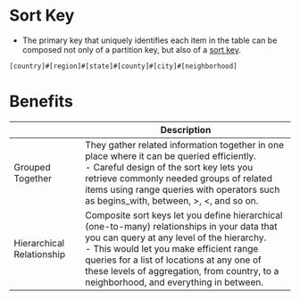# Sort Key
- The primary key that uniquely identifies each item in the table can be composed not only of a partition key, but also of a [sort key](https://docs.aws.amazon.com/amazondynamodb/latest/developerguide/bp-sort-keys.html).

```
[country]#[region]#[state]#[county]#[city]#[neighborhood]
```

# Benefits

|                           | Description                                                                                                                                                                                                                                                                                                                     |
|---------------------------|---------------------------------------------------------------------------------------------------------------------------------------------------------------------------------------------------------------------------------------------------------------------------------------------------------------------------------|
| Grouped Together          | They gather related information together in one place where it can be queried efficiently. <br/>- Careful design of the sort key lets you retrieve commonly needed groups of related items using range queries with operators such as begins_with, between, >, <, and so on.                                                    |
| Hierarchical Relationship | Composite sort keys let you define hierarchical (one-to-many) relationships in your data that you can query at any level of the hierarchy.<br/>- This would let you make efficient range queries for a list of locations at any one of these levels of aggregation, from country, to a neighborhood, and everything in between. |



